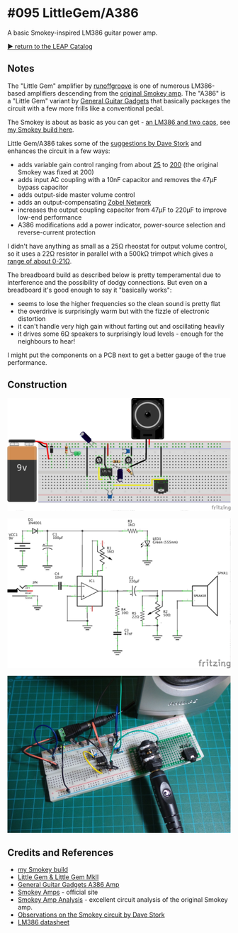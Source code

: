 # #095 LittleGem/A386

A basic Smokey-inspired LM386 guitar power amp.


[:arrow_forward: return to the LEAP Catalog](http://leap.tardate.com)

## Notes

The "Little Gem" amplifier by [runoffgroove](http://www.runoffgroove.com/littlegem.html)
is one of numerous LM386-based amplifiers descending from the [original Smokey amp](http://www.smokeyamps.com/).
The "A386" is a "Little Gem" variant by [General Guitar Gadgets](http://www.generalguitargadgets.com/effects-projects/amps/a386-amp/)
that basically packages the circuit with a few more frills like a conventional pedal.

The Smokey is about as basic as you can get - [an LM386 and two caps](http://www.electrosmash.com/smokey-amp-analysis),
see [my Smokey build here](../Smokey).

Little Gem/A386 takes some of the [suggestions by Dave Stork](http://www.blueguitar.org/new/schem/_ss/smokey.txt) and
enhances the circuit in a few ways:

* adds variable gain control ranging from about [25](http://www.wolframalpha.com/input/?i=2*15000%CE%A9%2F%28150+%2B+1%CE%A9%2F%281%2F1350+%2B+1%2F5000%29%29) to [200](http://www.wolframalpha.com/input/?i=2*15k%CE%A9%2F%28150+%2B+0%CE%A9%29) (the original Smokey was fixed at 200)
* adds input AC coupling with a 10nF capacitor and removes the 47μF bypass capacitor
* adds output-side master volume control
* adds an output-compensating [Zobel Network](http://en.wikipedia.org/wiki/Zobel_network)
* increases the output coupling capacitor from 47μF to 220μF to improve low-end performance
* A386 modifications add a power indicator, power-source selection and reverse-current protection

I didn't have anything as small as a 25Ω rheostat for output volume control, so it uses a 22Ω resistor in parallel with a 500kΩ trimpot which gives
a [range of about 0-21Ω](http://toolbox.tardate.com/?formula=22%7C500#ResistorCalculator).

The breadboard build as described below is pretty temperamental due to interference and the possibility of dodgy connections.
But even on a breadboard it's good enough to say it "basically works":

* seems to lose the higher frequencies so the clean sound is pretty flat
* the overdrive is surprisingly warm but with the fizzle of electronic distortion
* it can't handle very high gain without farting out and oscillating heavily
* it drives some 6Ω speakers to surprisingly loud levels - enough for the neighbours to hear!

I might put the components on a PCB next to get a better gauge of the true performance.


## Construction

![Breadboard](./assets/LittleGem_bb.jpg?raw=true)

![The Schematic](./assets/LittleGem_schematic.jpg?raw=true)

![The Build](./assets/LittleGem_build.jpg?raw=true)

## Credits and References
* [my Smokey build](../Smokey)
* [Little Gem & Little Gem MkII](http://www.runoffgroove.com/littlegem.html)
* [General Guitar Gadgets A386 Amp](http://www.generalguitargadgets.com/effects-projects/amps/a386-amp/)
* [Smokey Amps](http://www.smokeyamps.com/) - official site
* [Smokey Amp Analysis](http://www.electrosmash.com/smokey-amp-analysis) - excellent circuit analysis of the original Smokey amp.
* [Observations on the Smokey circuit by Dave Stork](http://www.blueguitar.org/new/schem/_ss/smokey.txt)
* [LM386 datasheet](http://www.futurlec.com/Linear/LM386N-3.shtml)

